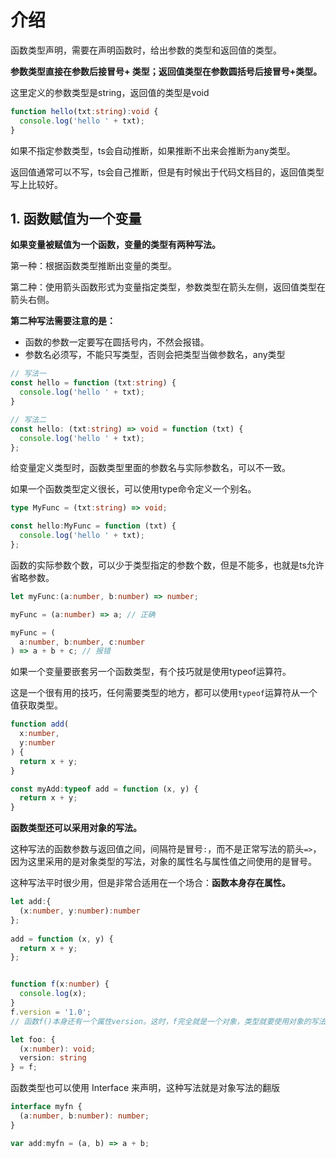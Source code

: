 # 介绍
函数类型声明，需要在声明函数时，给出参数的类型和返回值的类型。

**参数类型直接在参数后接冒号+ 类型；返回值类型在参数圆括号后接冒号+类型。**

这里定义的参数类型是string，返回值的类型是void

```typescript
function hello(txt:string):void {
  console.log('hello ' + txt);
}
```

如果不指定参数类型，ts会自动推断，如果推断不出来会推断为any类型。

返回值通常可以不写，ts会自己推断，但是有时候出于代码文档目的，返回值类型写上比较好。

## &#x20;1. 函数赋值为一个变量

**如果变量被赋值为一个函数，变量的类型有两种写法。**

第一种：根据函数类型推断出变量的类型。

第二种：使用箭头函数形式为变量指定类型，参数类型在箭头左侧，返回值类型在箭头右侧。

**第二种写法需要注意的是：**

*   函数的参数一定要写在圆括号内，不然会报错。
*   参数名必须写，不能只写类型，否则会把类型当做参数名，any类型

```typescript
// 写法一
const hello = function (txt:string) {
  console.log('hello ' + txt);
}

// 写法二
const hello: (txt:string) => void = function (txt) {
  console.log('hello ' + txt);
};
```

给变量定义类型时，函数类型里面的参数名与实际参数名，可以不一致。

如果一个函数类型定义很长，可以使用type命令定义一个别名。

```typescript
type MyFunc = (txt:string) => void;

const hello:MyFunc = function (txt) {
  console.log('hello ' + txt);
};
```

函数的实际参数个数，可以少于类型指定的参数个数，但是不能多，也就是ts允许省略参数。

```typescript
let myFunc:(a:number, b:number) => number;

myFunc = (a:number) => a; // 正确

myFunc = (
  a:number, b:number, c:number
) => a + b + c; // 报错

```

如果一个变量要嵌套另一个函数类型，有个技巧就是使用typeof运算符。

这是一个很有用的技巧，任何需要类型的地方，都可以使用`typeof`运算符从一个值获取类型。

```typescript
function add(
  x:number,
  y:number
) {
  return x + y;
}

const myAdd:typeof add = function (x, y) {
  return x + y;
}
```

**函数类型还可以采用对象的写法。**

这种写法的函数参数与返回值之间，间隔符是冒号`:`，而不是正常写法的箭头`=>`，因为这里采用的是对象类型的写法，对象的属性名与属性值之间使用的是冒号。

这种写法平时很少用，但是非常合适用在一个场合：**函数本身存在属性。**

```typescript
let add:{
  (x:number, y:number):number
};
 
add = function (x, y) {
  return x + y;
};


function f(x:number) {
  console.log(x);
}
f.version = '1.0';
// 函数f()本身还有一个属性version。这时，f完全就是一个对象，类型就要使用对象的写法。

let foo: {
  (x:number): void;
  version: string
} = f;
```

函数类型也可以使用 Interface 来声明，这种写法就是对象写法的翻版

```typescript
interface myfn {
  (a:number, b:number): number;
}

var add:myfn = (a, b) => a + b;
```

